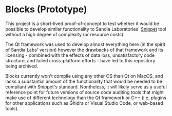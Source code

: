 # Blocks (Prototype)

This project is a short-lived proof-of-concept to test whether it would be possible to develop similar functionality to Sandia Laboratories' [Snippet](https://www.osti.gov/servlets/purl/1762995) tool without a high degree of complexity (or resource costs).

The Qt framework was used to develop almost everything here (in the spirit of Sandia Labs' version) however the drawbacks of that framework and its licensing - combined with the effects of data loss, unsatisfactory code structure, and failed cross-platform efforts - have led to this repository being archived.

Blocks currently won't compile using any other OS than Qt on MacOS, and lacks a substantial amount of the functionality that would be needed to be compliant with Snippet's standard. Nontheless, it will likely serve as a useful reference point for future versions of source code auditing tools that might make use of different technology than the Qt framework or C++ (i.e, plugins for other applications such as Ghidra or Visual Studio Code, or web-based tools).
